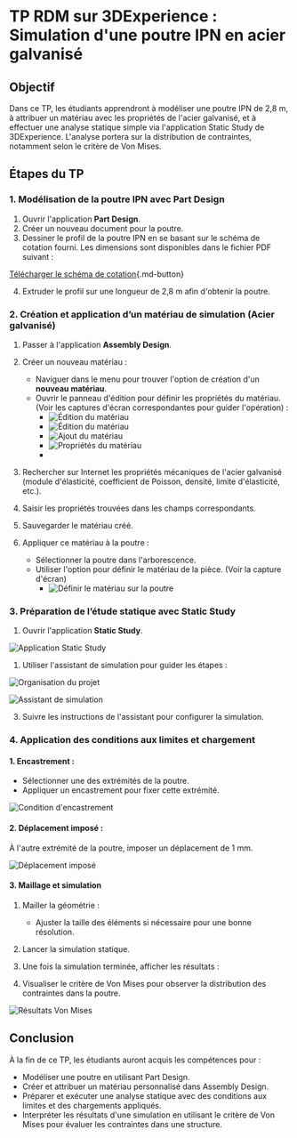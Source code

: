 # TP RDM sur 3DExperience : Simulation d'une poutre IPN en acier galvanisé

## Objectif
Dans ce TP, les étudiants apprendront à modéliser une poutre IPN de 2,8 m, à attribuer un matériau avec les propriétés de l'acier galvanisé, et à effectuer une analyse statique simple via l'application Static Study de 3DExperience. L'analyse portera sur la distribution de contraintes, notamment selon le critère de Von Mises.

## Étapes du TP
### 1. Modélisation de la poutre IPN avec Part Design

1. Ouvrir l'application **Part Design**.
2. Créer un nouveau document pour la poutre.
3. Dessiner le profil de la poutre IPN en se basant sur le schéma de cotation fourni. Les dimensions sont disponibles dans le fichier PDF suivant :  
   
[Télécharger le schéma de cotation](./images/tp.rdm/dim.pdf){.md-button}

4. Extruder le profil sur une longueur de 2,8 m afin d'obtenir la poutre.

### 2. Création et application d’un matériau de simulation (Acier galvanisé)

1. Passer à l'application **Assembly Design**.
2. Créer un nouveau matériau :

   - Naviguer dans le menu pour trouver l'option de création d'un **nouveau matériau**.
   - Ouvrir le panneau d'édition pour définir les propriétés du matériau. (Voir les captures d'écran correspondantes pour guider l'opération) :
     - ![Édition du matériau](./images/tp.rdm/add.material.edit.dev.PNG)
     - ![Édition du matériau](./images/tp.rdm/add.material.edit.PNG)
     - ![Ajout du matériau](./images/tp.rdm/add.material.PNG)
     - ![Propriétés du matériau](./images/tp.rdm/add.material.properties.PNG)
     - 
3. Rechercher sur Internet les propriétés mécaniques de l'acier galvanisé (module d'élasticité, coefficient de Poisson, densité, limite d'élasticité, etc.).
4. Saisir les propriétés trouvées dans les champs correspondants.
5. Sauvegarder le matériau créé.
6. Appliquer ce matériau à la poutre :

   - Sélectionner la poutre dans l'arborescence.
   - Utiliser l'option pour définir le matériau de la pièce. (Voir la capture d'écran)
     - ![Définir le matériau sur la poutre](./images/tp.rdm/set.material.PNG)

### 3. Préparation de l’étude statique avec Static Study

1. Ouvrir l'application **Static Study**.

![Application Static Study](./images/tp.rdm/app.static.PNG)

1. Utiliser l'assistant de simulation pour guider les étapes :

![Organisation du projet](./images/tp.rdm/orga.PNG)

![Assistant de simulation](./images/tp.rdm/app.static.PNG)

3. Suivre les instructions de l'assistant pour configurer la simulation.

### 4. Application des conditions aux limites et chargement
#### 1. Encastrement :

- Sélectionner une des extrémités de la poutre.
- Appliquer un encastrement pour fixer cette extrémité.

![Condition d'encastrement](./images/tp.rdm/displacement.fix.PNG)

#### 2. Déplacement imposé :

À l'autre extrémité de la poutre, imposer un déplacement de 1 mm.

![Déplacement imposé](./images/tp.rdm/displacement.PNG)

#### 3. Maillage et simulation

1. Mailler la géométrie :

   - Ajuster la taille des éléments si nécessaire pour une bonne résolution.
  
2. Lancer la simulation statique.
3. Une fois la simulation terminée, afficher les résultats :

4. Visualiser le critère de Von Mises pour observer la distribution des contraintes dans la poutre.

![Résultats Von Mises](./images/tp.rdm/vm.PNG)


## Conclusion
À la fin de ce TP, les étudiants auront acquis les compétences pour :
- Modéliser une poutre en utilisant Part Design.
- Créer et attribuer un matériau personnalisé dans Assembly Design.
- Préparer et exécuter une analyse statique avec des conditions aux limites et des chargements appliqués.
- Interpréter les résultats d'une simulation en utilisant le critère de Von Mises pour évaluer les contraintes dans une structure.


